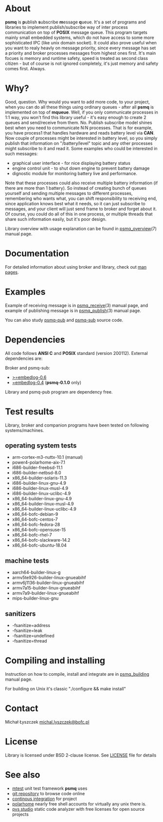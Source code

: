 [kursg-meta]: # (order: 1)

About
=====

**psmq** is **p**ublish **s**ubscribe **m**essage **q**ueue. It's a set of
programs and libraries to implement publish/subscribe way of inter process
communication on top of **POSIX** message queue. This program targets mainly
small embedded systems, which do not have access to some more sophisticated IPC
(like unix domain socket). It could also prove useful when you want to realy
heavly on message priority, since every message has set a priority and broker
processes messages from highest ones first. It's main focues is memory and
runtime safety, speed is treated as second class citizen - but of course is not
ignored completely, it's just memory and safety comes first. Always.

Why?
====

Good, question. Why would you want to add more code, to your project, when
you can do all these things using ordinary queues - after all **psmq** is
implemented on top of **mqueue**. Well, if you only communicate processes in
1:1 way, you won't find this library useful - it's easy enough to create 2
queues and send/receive from them. No. Publish subscribe model shines best when
you need to communicate N:N processes. That is for example, you have process1
that handles hardware and reads battery level via **CAN**. Now couple of
processes might be interested in battery level, so you simply publish that
information on "/battery/level" topic and any other processes might
subscribe to it and read it. Some examples who could be interested in such
messages:

* graphical user interface - for nice displaying battery status
* engine control unit - to shut down engine to prevent battery damage
* dignostic module for monitoring battery live and performance.

Note that these processes could also receive multiple battery information (if
there are more than 1 battery). So instead of creating bunch of queues yourself
and sending multiple messages to different processes, remembering who wants
what, you can shift responsibility to receiving end, since application knows
best what it needs, so it can just subscribe to messages, and your client will
just send frame to broker and forget about it. Of course, you could do all of
this in one process, or multiple threads that share such information easily, but
it's poor design.

Library overview with usage explanation can be found in
[psmq_overview](https://psmq.bofc.pl/manuals/psmq_overview.7.html)(7)
manual page.

Documentation
=============

For detailed information about using broker and library, check out
[man pages](https://psmq.bofc.pl/manuals.html).

Examples
========

Example of receiving message is in
[psmq_receive](https://psmq.bofc.pl/manuals/psmq_receive.3.html)(3) manual
page, and example of publishing message is in
[psmq_publish](https://psmq.bofc.pl/manuals/psmq_publish.3.html)(3) manual
page.

You can also study [psmq-pub](https://git.bofc.pl/psmq/tree/src/psmq-pub.c)
and [psmq-sub](https://git.bofc.pl/psmq/tree/src/psmq-sub.c) source code.

Dependencies
============

All code follows **ANSI C** and **POSIX** standard (version 200112).
External dependencies are:

Broker and psmq-sub:

* [>=embedlog-0.6](https://embedlog.bofc.pl)
* [=embedlog-0.4](https://embedlog.bofc.pl) (**psmq-0.1.0** only)

Library and psmq-pub program are dependency free.

Test results
============

Library, broker and companion programs have been tested on following
systems/machines.

operating system tests
----------------------

* arm-cortex-m3-nuttx-10.1 (manual)
* power4-polarhome-aix-7.1
* i686-builder-freebsd-11.1
* i686-builder-netbsd-8.0
* x86_64-builder-solaris-11.3
* i686-builder-linux-gnu-4.9
* i686-builder-linux-musl-4.9
* i686-builder-linux-uclibc-4.9
* x86_64-builder-linux-gnu-4.9
* x86_64-builder-linux-musl-4.9
* x86_64-builder-linux-uclibc-4.9
* x86_64-bofc-debian-9
* x86_64-bofc-centos-7
* x86_64-bofc-fedora-28
* x86_64-bofc-opensuse-15
* x86_64-bofc-rhel-7
* x86_64-bofc-slackware-14.2
* x86_64-bofc-ubuntu-18.04

machine tests
-------------

* aarch64-builder-linux-g
* armv5te926-builder-linux-gnueabihf
* armv6j1136-builder-linux-gnueabihf
* armv7a15-builder-linux-gnueabihf
* armv7a9-builder-linux-gnueabihf
* mips-builder-linux-gnu

sanitizers
----------

* -fsanitize=address
* -fsanitize=leak
* -fsanitize=undefined
* -fsanitize=thread

Compiling and installing
========================

Instruction on how to compile, install and integrate are in
[psmq_building](https://psmq.bofc.pl/manuals/psmq_building.7.html) manual
page.

For building on Unix it's classic "./configure && make install"

Contact
=======

Michał Łyszczek <michal.lyszczek@bofc.pl>

License
=======

Library is licensed under BSD 2-clause license. See
[LICENSE](http://git.bofc.pl/psmq/tree/LICENSE) file for details

See also
========

* [mtest](http://mtest.bofc.pl) unit test framework **psmq** uses
* [git repository](http://git.bofc.pl/psmq) to browse code online
* [continous integration](http://ci.psmq.bofc.pl) for project
* [polarhome](http://www.polarhome.com) nearly free shell accounts for
  virtually any unix there is.
* [pvs studio](https://www.viva64.com/en/pvs-studio) static code analyzer with
  free licenses for open source projects
